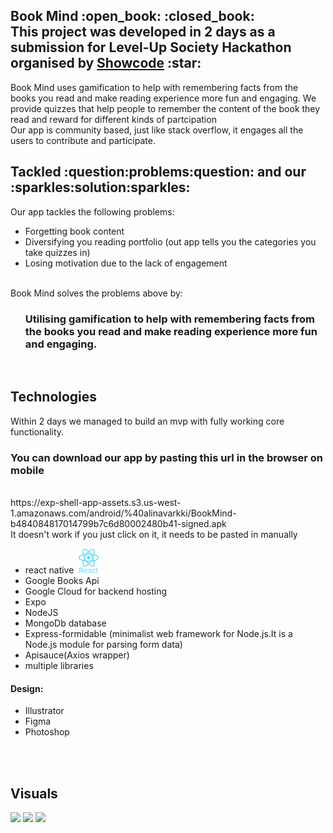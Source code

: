 <h2>Book Mind :open_book: :closed_book:<br>
This project was developed in 2 days as a submission for Level-Up Society Hackathon organised by <a href="https://www.showcode.io/">Showcode</a> :star: </h2>

<p>Book Mind uses gamification to help with remembering facts from the books you read and make reading experience more fun and engaging. We provide quizzes that help people to remember the content of the book they read and reward for different kinds of partcipation
<br>
Our app is community based, just like stack overflow, it engages all the users to contribute and participate. 

<h2>Tackled :question:problems:question: and our :sparkles:solution:sparkles: </h2>
Our app tackles the following problems:
<ul>

<li>
 Forgetting book content
 </li>
<li>
 Diversifying you reading portfolio (out app tells you the categories you take quizzes in)
 </li>
<li>
 Losing motivation due to the lack of engagement
 </li>
</ul>

<br>
Book Mind solves the problems above by:
<ul>


<h3>Utilising gamification to help with remembering facts from the books you read and make reading experience more fun and engaging.</h3>
</ul>


<br>
 <h2>Technologies</h2>
 Within 2 days we managed to build an mvp with fully working core functionality.
 <br>
 <h3>You can download our app by pasting this url in the browser on mobile</h3>
 <br>
 https://exp-shell-app-assets.s3.us-west-1.amazonaws.com/android/%40alinavarkki/BookMind-b484084817014799b7c6d80002480b41-signed.apk
<br>
It doesn't work if you just click on it, it needs to be pasted in manually
<ul>
  <li>react native <img src="https://raw.githubusercontent.com/devicons/devicon/master/icons/react/react-original-wordmark.svg" alt="react" width="40" height="40"/></li>
 <li>Google Books Api</li> 
 <li>Google Cloud for backend hosting</li> 
 <li>Expo</li>
  <li>NodeJS</li>
 <li>MongoDb database</li>
 <li>Express-formidable (minimalist web framework for Node.js.It  is a Node.js module for parsing form data)</li>
 <li>Apisauce(Axios wrapper)</li>
 <li>multiple libraries</li>
</ul>  
     <h4>Design:</h4>

<ul>
  <li>Illustrator</li>
  <li>Figma</li>
 <li>Photoshop</li>
</ul>  
</p>

<br>
<br>

<h2>Visuals</h2>

<p>
<img src="AcceptChallenge.gif"/ width="31%">
<img src="client/Assets/team.png"/ width="32.35%">
 <img src="client/Assets/company.png"/ width="32.35%">
</p>
